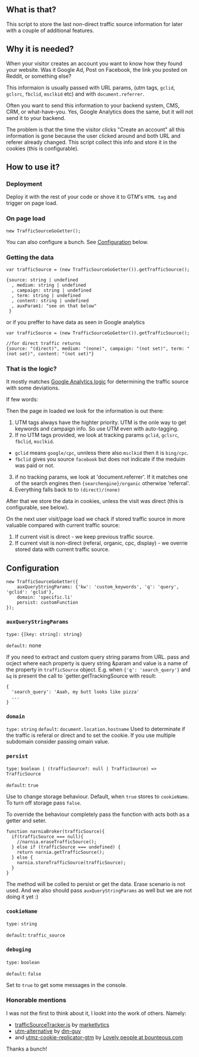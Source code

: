 ## What is that?

This script to store the last non-direct traffic source information for later with a couple of additional features.

## Why it is needed?

When your visitor creates an account you want to know how they found your website. Was it Google Ad, Post on Facebook, the link you posted on Reddit, or something else?

This informaion is usually passed with URL params, (utm tags, `gclid`, `gclsrc`, `fbclid`, `msclkid` etc) and with `document.referrer`.

Often you want to send this information to your backend system, CMS, CRM, or what-have-you. Yes, Google Analytics does the same, but it will not send it to your backend.

The problem is that the time the visitor clicks "Create an account" all this information is gone because the user clicked around and both URL and referer already changed.
This script collect this info and store it in the cookies (this is configurable).

## How to use it?

### Deployment

Deploy it with the rest of your code or shove it to GTM's `HTML tag` and trigger on page load.


### On page load

```
new TrafficSourceGoGetter();

```
You can also configure a bunch. See [Configuration](#configuration) below.

### Getting the data

```
var trafficSource = (new TrafficSourceGoGetter()).getTrafficSource();

{source: string | undefined
  , medium: string | undefined
  , campaign: string | undefined
  , term: string | undefined
  , content: string | undefined
  , auxParam1: "see on that below"
 }
```
or if you preffer to have data as seen in Google analytics
```
var trafficSource = (new TrafficSourceGoGetter()).getTrafficSource();

//for direct traffic returns
{source: "(direct)", medium: "(none)", campaign: "(not set)", term: "(not set)", content: "(not set)"}

```

### That is the logic?

It mostly matches [Google Analytics logic]((https://support.google.com/analytics/answer/6205762#flowchart)) for determining the traffic source with some deviations. 

If few words:

Then the page in loaded we look for the information is out there:
1. UTM tags always have the highter priority. UTM is the onle way to get keywords and campaign info. So use UTM even with auto-tagging.
2. If no UTM tags provided, we look at tracking params `gclid`, `gclsrc`, `fbclid`, `msclkid`.
 * `gclid` means `google/cpc`, unnless there also `msclkid` then it is `bing/cpc`.
 * `fbclid` gives you source `facebook` but does not indicate if the meduim was paid or not.
3. if no tracking params, we look at 'document.referrer'. If it matches one of the search engines then `{searchengine}/organic` otherwise 'referral'.
4. Everything falls back to to `(direct)/(none)` 

After that we store the data in cookies, unless the visit was direct (this is configurable, see below). 

On the next user visit/page load we chack if stored traffic source in more valuable compared with current traffic source:
 1. If current visit is direct - we keep previous traffic source.
 2. If current visit is non-direct (referal, organic, cpc, display) - we overrie stored data with current traffic source.
 

## Configuration
 
```
new TrafficSourceGoGetter({
	auxQueryStringParams: {'kw': 'custom_keywords', 'q': 'query', 'gclid': 'gclid'},
	domain: 'specific.li'
	persist: customFunction
});

```

### `auxQueryStringParams`

`type:` `{[key: string]: string}`

`default:` none

If you need to extract and custom query string params from URL. pass and ocject where each property is query string &param and value is a name of the property in `trafficSource` object.
E.g. when `{'q': 'search_query'}` and `&q` is present the call to `getter.getTrackingSource with result:
```
{
  'search_query': 'Aaah, my butt looks like pizza'
  ...
}
```

### `domain`

`type:` `string`
`default`: `document.location.hostname`
Used to determinate if the traffic is referal or direct and to set the cookie. If you use multiple subdomain consider passing omain value.

### `persist`

`type:` `boolean | (trafficSource?: null | TrafficSource) => TrafficSource`

`default`: `true`

Use to change storage behaviour. Default, when `true` stores to `cookieName`. To turn off storage pass `false`.

To override the behaviour completely pass the function with acts both as a getter and seter.

```
function narniaBroker(trafficSource){
  if(trafficSource === null){
    //narnia.eraseTrafficSource();
  } else if (trafficSource === undefined) {
    return narnia.getTrafficSource();
  } else {
    narnia.storeTrafficSource(trafficSource);
  }
}
````
The method will be colled to persist or get the data. Erase scenario is not used. And we also should pass `auxQueryStringParams` as well but we are not doing it yet :)

### `cookieName`
`type:` `string`

`default`: `traffic_source`

### `debuging`

`type:` `boolean`

`default`: `false`


Set to `true` to get some messages in the console.

### Honorable mentions

I was not the first to think about it, I lookt into the work of others. Namely:

* [trafficSourceTracker.js](https://github.com/marketlytics/trafficSourceTracker.js) by [marketlytics](https://github.com/marketlytics)
* [utm-alternative](https://github.com/dm-guy/utm-alternative) by [dm-guy](https://github.com/dm-guy)
* and [utmz-cookie-replicator-gtm](https://www.bounteous.com/insights/2017/12/18/utmz-cookie-replicator-gtm/) by [Lovely people at bounteous.com](https://www.bounteous.com)

Thanks a bunch!


